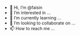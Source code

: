 - 👋 Hi, I’m @faisin
- 👀 I’m interested in ...
- 🌱 I’m currently learning ...
- 💞️ I’m looking to collaborate on ...
- 📫 How to reach me ...

<!---
faisin/faisin is a ✨ special ✨ repository because its `README.md` (this file) appears on your GitHub profile.
You can click the Preview link to take a look at your changes.
--->
